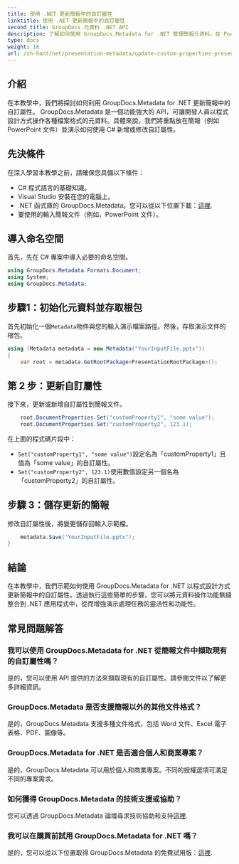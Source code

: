 ```yaml
---
title: 使用 .NET 更新簡報中的自訂屬性
linktitle: 使用 .NET 更新簡報中的自訂屬性
second_title: GroupDocs.元資料 .NET API
description: 了解如何使用 GroupDocs.Metadata for .NET 管理簡報元資料。在 PowerPoint 檔案中高效率更新自訂屬性。
type: docs
weight: 16
url: /zh-hant/net/presentation-metadata/update-custom-properties-presentations/
---
```

## 介紹
在本教學中，我們將探討如何利用 GroupDocs.Metadata for .NET 更新簡報中的自訂屬性。 GroupDocs.Metadata 是一個功能強大的 API，可讓開發人員以程式設計方式操作各種檔案格式的元資料。具體來說，我們將重點放在簡報（例如 PowerPoint 文件）並演示如何使用 C# 新增或修改自訂屬性。
## 先決條件
在深入學習本教學之前，請確保您具備以下條件：
- C# 程式語言的基礎知識。
- Visual Studio 安裝在您的電腦上。
-  .NET 函式庫的 GroupDocs.Metadata。您可以從以下位置下載：[這裡](https://releases.groupdocs.com/metadata/net/).
- 要使用的輸入簡報文件（例如，PowerPoint 文件）。

## 導入命名空間
首先，先在 C# 專案中導入必要的命名空間。
```csharp
using GroupDocs.Metadata.Formats.Document;
using System;
using GroupDocs.Metadata;
```
## 步驟1：初始化元資料並存取根包
首先初始化一個`Metadata`物件與您的輸入演示檔案路徑。然後，存取演示文件的根包。
```csharp
using (Metadata metadata = new Metadata("YourInputFile.pptx"))
{
    var root = metadata.GetRootPackage<PresentationRootPackage>();
```
## 第 2 步：更新自訂屬性
接下來，更新或新增自訂屬性到簡報文件。
```csharp
    root.DocumentProperties.Set("customProperty1", "some value");
    root.DocumentProperties.Set("customProperty2", 123.1);
```
在上面的程式碼片段中：
- `Set("customProperty1", "some value")`設定名為「customProperty1」且值為「some value」的自訂屬性。
- `Set("customProperty2", 123.1)`使用數值設定另一個名為「customProperty2」的自訂屬性。
## 步驟 3：儲存更新的簡報
修改自訂屬性後，將變更儲存回輸入示範檔。
```csharp
    metadata.Save("YourInputFile.pptx");
}
```

## 結論
在本教學中，我們示範如何使用 GroupDocs.Metadata for .NET 以程式設計方式更新簡報中的自訂屬性。透過執行這些簡單的步驟，您可以將元資料操作功能無縫整合到 .NET 應用程式中，從而增強演示處理任務的靈活性和功能性。

## 常見問題解答
### 我可以使用 GroupDocs.Metadata for .NET 從簡報文件中擷取現有的自訂屬性嗎？
是的，您可以使用 API 提供的方法來擷取現有的自訂屬性。請參閱文件以了解更多詳細資訊。
### GroupDocs.Metadata 是否支援簡報以外的其他文件格式？
是的，GroupDocs.Metadata 支援多種文件格式，包括 Word 文件、Excel 電子表格、PDF、圖像等。
### GroupDocs.Metadata for .NET 是否適合個人和商業專案？
是的，GroupDocs.Metadata 可以用於個人和商業專案。不同的授權選項可滿足不同的專案需求。
### 如何獲得 GroupDocs.Metadata 的技術支援或協助？
您可以透過 GroupDocs.Metadata 論壇尋求技術協助和支持[這裡](https://forum.groupdocs.com/c/metadata/14).
### 我可以在購買前試用 GroupDocs.Metadata for .NET 嗎？
是的，您可以從以下位置取得 GroupDocs.Metadata 的免費試用版：[這裡](https://releases.groupdocs.com/).
